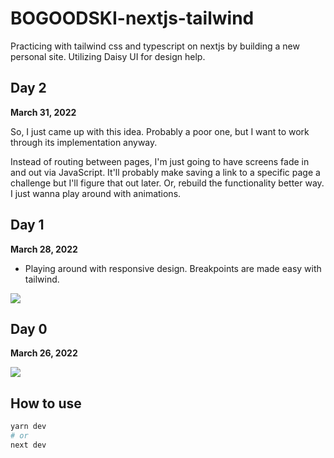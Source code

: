 # BOGOODSKI-nextjs-tailwind

Practicing with tailwind css and typescript on nextjs by building a new personal site.  Utilizing Daisy UI for design help. 
## Day 2

<p><b>March 31, 2022</b></p>

<p>So, I just came up with this idea.  Probably a poor one, but I want to work through its implementation anyway. </p>
<p>Instead of routing between pages, I'm just going to have screens fade in and out via JavaScript.  It'll probably make saving a link to a specific page a challenge but I'll figure that out later.  Or, rebuild the functionality better way.  I just wanna play around with animations. </p>

## Day 1

<p><b>March 28, 2022</b></p>

<ul>
    <li>
        Playing around with responsive design. Breakpoints are made easy with tailwind. 
    </li>
</ul>

<img src="https://bogoodski.blob.core.windows.net/bogoodski2022/bogoodski-tailwind-nextjs-day1.png">

## Day 0

<p><b>March 26, 2022</b></p>

<img src="https://bogoodski.blob.core.windows.net/bogoodski2022/bogoodski-tailwind-nextjs-day0.png">


## How to use

```bash
yarn dev
# or
next dev
```


